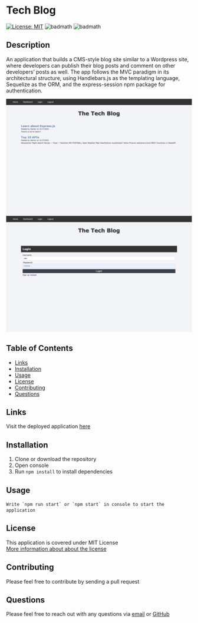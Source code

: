 # Tech Blog

  [![License: MIT](https://img.shields.io/badge/License-MIT-yellow.svg)](https://opensource.org/licenses/MIT)
  ![badmath](https://img.shields.io/github/languages/top/samersaemeldahr/Tech-Blog)
  ![badmath](https://img.shields.io/github/languages/count/samersaemeldahr/Tech-Blog)

  ## Description 
  An application that builds a CMS-style blog site similar to a Wordpress site, where developers can publish their blog posts and comment on other developers’ posts as well. The app follows the MVC paradigm in its architectural structure, using Handlebars.js as the templating language, Sequelize as the ORM, and the express-session npm package for authentication.

  ![app Screenshot](./Assets/screenshot1.png)
  ![app Screenshot](./Assets/screenshot2.png)

  ## Table of Contents
  
  * [Links](#Links)
  * [Installation](#installation)
  * [Usage](#usage)
  * [License](#license) 
  * [Contributing](#contributing)
  * [Questions](#questions) 

  ## Links

  Visit the deployed application [here](https://nameless-anchorage-28410.herokuapp.com/)
  
  ## Installation
  1. Clone or download the repository
  1. Open console
  1. Run `npm install` to install dependencies
  
  ## Usage
    Write `npm run start` or `npm start` in console to start the application
  
## License
This application is covered under MIT License<br>[More information about about the license](https://choosealicense.com/licenses/mit/)
  
  ## Contributing
  Please feel free to contribute by sending a pull request

  ## Questions
  Please feel free to reach out with any questions via [email](mailto:samersaemeldahr@gmail.com) or [GitHub](https://www.github.com/samersaemeldahr)